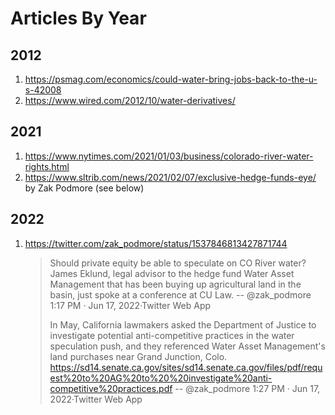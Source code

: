 # Articles By Year

## 2012
1. https://psmag.com/economics/could-water-bring-jobs-back-to-the-u-s-42008
2. https://www.wired.com/2012/10/water-derivatives/

## 2021
1. https://www.nytimes.com/2021/01/03/business/colorado-river-water-rights.html 
2. https://www.sltrib.com/news/2021/02/07/exclusive-hedge-funds-eye/ by Zak Podmore (see below)

## 2022
1. https://twitter.com/zak_podmore/status/1537846813427871744
    > Should private equity be able to speculate on CO River water? James Eklund, legal advisor to the hedge fund Water Asset Management that has been buying up agricultural land in the basin, just spoke at a conference at CU Law.
    > -- @zak_podmore
    > 1:17 PM · Jun 17, 2022·Twitter Web App
    > 
    > In May, California lawmakers asked the Department of Justice to investigate potential anti-competitive practices in the water speculation push, and they referenced Water Asset Management's land purchases near Grand Junction, Colo. https://sd14.senate.ca.gov/sites/sd14.senate.ca.gov/files/pdf/request%20to%20AG%20to%20%20investigate%20anti-competitive%20practices.pdf
    > -- @zak_podmore
    > 1:27 PM · Jun 17, 2022·Twitter Web App
